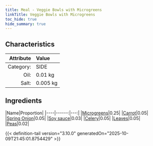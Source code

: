 ```yaml
---
title: Meal - Veggie Bowls with Microgreens
linkTitle: Veggie Bowls with Microgreens
toc_hide: true
hide_summary: true
---
```

<!-- This is generated by the MarsSim HelpGenertor, do not edit. -->


## Characteristics

| Attribute   | Value |
|--------:|:------|
|Category:|SIDE|
|Oil:|0.01 kg|
|Salt:|0.005 kg|

## Ingredients

|Name|Proportion|
|----|------:|---:|
|[Microgreens](/docs/definitions/resource/microgreens)|0.25|
|[Carrot](/docs/definitions/resource/carrot)|0.05|
|[Spring Onion](/docs/definitions/resource/spring-onion)|0.05|
|[Soy sauce](/docs/definitions/resource/soy-sauce)|0.03|
|[Celery](/docs/definitions/resource/celery)|0.05|
|[Leaves](/docs/definitions/resource/leaves)|0.05|
|[Peas](/docs/definitions/resource/peas)|0.02|




{{< definition-tail version="3.10.0" generatedOn="2025-10-09T21:45:01.8754429" >}}

